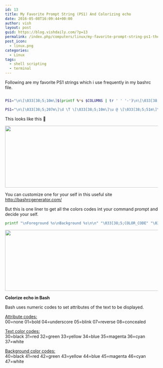 ```yaml
---
id: 13
title: My Favorite Prompt String (PS1) And Colorizing echo
date: 2016-05-08T16:09:44+00:00
author: vish
layout: post
guid: https://blog.vishdaily.com/?p=13
permalink: /index.php/computers/linux/my-favorite-prompt-string-ps1-themes-for-linux/
post_icon:
  - linux.png
categories:
  - Linux
tags:
  - shell scripting
  - terminal
---
```

Following are my favorite PS1 strings which i use frequently in my bashrc file.

```bash

PS1="\n\[\033[38;5;10m\]$(printf %*s $COLUMNS | tr ' ' '-')\n\[\033[38;5;207m\]\d\[\]\[\033[38;5;15m\] \[\]\[\033[38;5;51m\]\t\[\]\[\033[38;5;15m\] \[\]\[\033[38;5;11m\]\u\[\]\[\033[38;5;15m\]@\[\]\[\033[38;5;206m\]\H\[\]\[\033[38;5;201m\]: \[\]\[\033[38;5;47m\]\w\[\]\[\033[38;5;15m\]\n\[\]\[\033[38;5;207m\]$\[\]\[\033[38;5;15m\] \[\]"

PS1="\n\[\033[38;5;207m\]\d \T \[\033[38;5;10m\]\u @ \[\033[38;5;51m\]\H : \[\033[38;5;15m\]\w\n\[\033[38;5;207m\]\[\033[38;5;15m\]$ "


```

This looks like this 🙂

<img class="alignnone wp-image-168 size-full" src="https://blog.vishdaily.com/wp-content/uploads/2016/05/2017-05-16_16h55_18.png" alt="" width="957" height="203" srcset="https://blog.vishdaily.com/wp-content/uploads/2016/05/2017-05-16_16h55_18.png 957w, https://blog.vishdaily.com/wp-content/uploads/2016/05/2017-05-16_16h55_18-300x64.png 300w, https://blog.vishdaily.com/wp-content/uploads/2016/05/2017-05-16_16h55_18-768x163.png 768w, https://blog.vishdaily.com/wp-content/uploads/2016/05/2017-05-16_16h55_18-150x32.png 150w" sizes="(max-width: 957px) 100vw, 957px" /> 

You can customize one for your self in this useful site <http://bashrcgenerator.com/>

But this is one liner to get all the colors codes int your command prompt and decide your self.

```bash
printf "\nForeground %s\nBackground %s\n\n" "\033[38;5;COLOR_CODE" "\033[48;5;COLOR_CODE"; for i in {0..256}; do echo -en "\033[38;5;${i}m${i}m "; done; printf "\n";
```

<img class="alignnone wp-image-598 size-full" src="https://blog.vishdaily.com/wp-content/uploads/2016/05/2018-09-14_11h59_50.png" alt="" width="1381" height="200" srcset="https://blog.vishdaily.com/wp-content/uploads/2016/05/2018-09-14_11h59_50.png 1381w, https://blog.vishdaily.com/wp-content/uploads/2016/05/2018-09-14_11h59_50-300x43.png 300w, https://blog.vishdaily.com/wp-content/uploads/2016/05/2018-09-14_11h59_50-768x111.png 768w, https://blog.vishdaily.com/wp-content/uploads/2016/05/2018-09-14_11h59_50-1024x148.png 1024w, https://blog.vishdaily.com/wp-content/uploads/2016/05/2018-09-14_11h59_50-150x22.png 150w" sizes="(max-width: 1381px) 100vw, 1381px" /> 

**Colorize echo in Bash**

Bash uses numeric codes to set attributes of the text to be displayed.

<u>Attribute codes:</u>  
00=none 01=bold 04=underscore 05=blink 07=reverse 08=concealed

<u>Text color codes:</u>  
30=black 31=red 32=green 33=yellow 34=blue 35=magenta 36=cyan 37=white

<u>Background color codes:</u>  
40=black 41=red 42=green 43=yellow 44=blue 45=magenta 46=cyan 47=white
